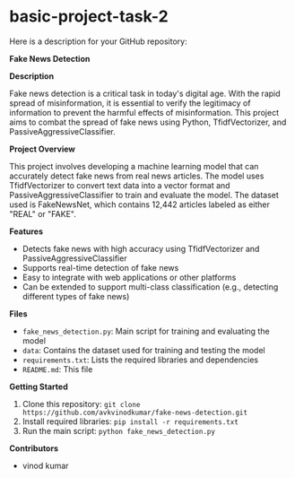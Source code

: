 # basic-project-task-2
Here is a description for your GitHub repository:

**Fake News Detection**

**Description**

Fake news detection is a critical task in today's digital age. With the rapid spread of misinformation, it is essential to verify the legitimacy of information to prevent the harmful effects of misinformation. This project aims to combat the spread of fake news using Python, TfidfVectorizer, and PassiveAggressiveClassifier.

**Project Overview**

This project involves developing a machine learning model that can accurately detect fake news from real news articles. The model uses TfidfVectorizer to convert text data into a vector format and PassiveAggressiveClassifier to train and evaluate the model. The dataset used is FakeNewsNet, which contains 12,442 articles labeled as either "REAL" or "FAKE".

**Features**

* Detects fake news with high accuracy using TfidfVectorizer and PassiveAggressiveClassifier
* Supports real-time detection of fake news
* Easy to integrate with web applications or other platforms
* Can be extended to support multi-class classification (e.g., detecting different types of fake news)

**Files**

* `fake_news_detection.py`: Main script for training and evaluating the model
* `data`: Contains the dataset used for training and testing the model
* `requirements.txt`: Lists the required libraries and dependencies
* `README.md`: This file

**Getting Started**

1. Clone this repository: `git clone https://github.com/avkvinodkumar/fake-news-detection.git`
2. Install required libraries: `pip install -r requirements.txt`
3. Run the main script: `python fake_news_detection.py`

**Contributors**

* vinod kumar

